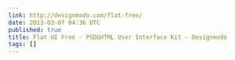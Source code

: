 ```yaml
---
link: http://designmodo.com/flat-free/
date: 2013-03-07 04:36 UTC
published: true
title: Flat UI Free - PSD&HTML User Interface Kit - Designmodo
tags: []
---
```



